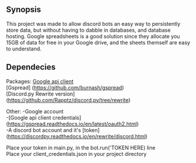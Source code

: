 ## Synopsis

This project was made to allow discord bots an easy way to persistently store data, but without having to dabble in databases, and database hosting. Google spreadsheets is a good solution since they allocate you 15GB of data for free in your Google drive, and the sheets themself are easy to understand.

## Dependecies 

Packages:
[Google api client](https://github.com/google/google-api-python-client)  
[Gspread] (https://github.com/burnash/gspread)  
[Discord.py Rewrite version] (https://github.com/Rapptz/discord.py/tree/rewrite)  

Other:
-Google account  
-[Google api client credentials] (https://gspread.readthedocs.io/en/latest/oauth2.html)  
-A discord bot account and it's [token] (https://discordpy.readthedocs.io/en/rewrite/discord.html)  

Place your token in main.py, in the bot.run('TOKEN HERE) line  
Place your client_credentials.json in your project directory  